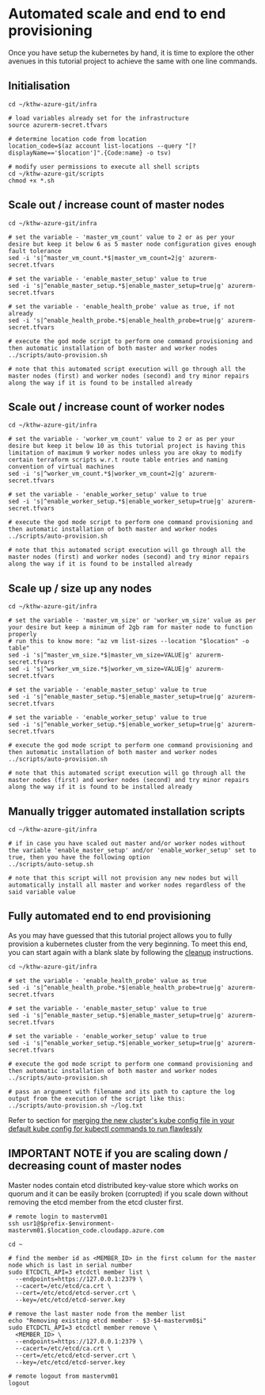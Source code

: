 # Automated scale and end to end provisioning

Once you have setup the kubernetes by hand, it is time to explore the other avenues in this tutorial project to achieve the same with one line commands.


## Initialisation
```
cd ~/kthw-azure-git/infra

# load variables already set for the infrastructure
source azurerm-secret.tfvars

# determine location code from location
location_code=$(az account list-locations --query "[?displayName=='$location']".{Code:name} -o tsv)

# modify user permissions to execute all shell scripts
cd ~/kthw-azure-git/scripts
chmod +x *.sh
```


## Scale out / increase count of master nodes
```
cd ~/kthw-azure-git/infra

# set the variable - 'master_vm_count' value to 2 or as per your desire but keep it below 6 as 5 master node configuration gives enough fault tolerance
sed -i 's|^master_vm_count.*$|master_vm_count=2|g' azurerm-secret.tfvars

# set the variable - 'enable_master_setup' value to true
sed -i 's|^enable_master_setup.*$|enable_master_setup=true|g' azurerm-secret.tfvars

# set the variable - 'enable_health_probe' value as true, if not already
sed -i 's|^enable_health_probe.*$|enable_health_probe=true|g' azurerm-secret.tfvars

# execute the god mode script to perform one command provisioning and then automatic installation of both master and worker nodes
../scripts/auto-provision.sh

# note that this automated script execution will go through all the master nodes (first) and worker nodes (second) and try minor repairs along the way if it is found to be installed already
```


## Scale out / increase count of worker nodes
```
cd ~/kthw-azure-git/infra

# set the variable - 'worker_vm_count' value to 2 or as per your desire but keep it below 10 as this tutorial project is having this limitation of maximum 9 worker nodes unless you are okay to modify certain terraform scripts w.r.t route table entries and naming convention of virtual machines
sed -i 's|^worker_vm_count.*$|worker_vm_count=2|g' azurerm-secret.tfvars

# set the variable - 'enable_worker_setup' value to true
sed -i 's|^enable_worker_setup.*$|enable_worker_setup=true|g' azurerm-secret.tfvars

# execute the god mode script to perform one command provisioning and then automatic installation of both master and worker nodes
../scripts/auto-provision.sh

# note that this automated script execution will go through all the master nodes (first) and worker nodes (second) and try minor repairs along the way if it is found to be installed already
```


## Scale up / size up any nodes
```
cd ~/kthw-azure-git/infra

# set the variable - 'master_vm_size' or 'worker_vm_size' value as per your desire but keep a minimum of 2gb ram for master node to function properly
# run this to know more: "az vm list-sizes --location "$location" -o table"
sed -i 's|^master_vm_size.*$|master_vm_size=VALUE|g' azurerm-secret.tfvars
sed -i 's|^worker_vm_size.*$|worker_vm_size=VALUE|g' azurerm-secret.tfvars

# set the variable - 'enable_master_setup' value to true
sed -i 's|^enable_master_setup.*$|enable_master_setup=true|g' azurerm-secret.tfvars

# set the variable - 'enable_worker_setup' value to true
sed -i 's|^enable_worker_setup.*$|enable_worker_setup=true|g' azurerm-secret.tfvars

# execute the god mode script to perform one command provisioning and then automatic installation of both master and worker nodes
../scripts/auto-provision.sh

# note that this automated script execution will go through all the master nodes (first) and worker nodes (second) and try minor repairs along the way if it is found to be installed already
```


## Manually trigger automated installation scripts
```
cd ~/kthw-azure-git/infra

# if in case you have scaled out master and/or worker nodes without the variable 'enable_master_setup' and/or 'enable_worker_setup' set to true, then you have the following option
../scripts/auto-setup.sh

# note that this script will not provision any new nodes but will automatically install all master and worker nodes regardless of the said variable value
```


## Fully automated end to end provisioning

As you may have guessed that this tutorial project allows you to fully provision a kubernetes cluster from the very beginning. To meet this end, you can start again with a blank slate by following the [cleanup](cleanup.md) instructions.

```
cd ~/kthw-azure-git/infra

# set the variable - 'enable_health_probe' value as true
sed -i 's|^enable_health_probe.*$|enable_health_probe=true|g' azurerm-secret.tfvars

# set the variable - 'enable_master_setup' value to true
sed -i 's|^enable_master_setup.*$|enable_master_setup=true|g' azurerm-secret.tfvars

# set the variable - 'enable_worker_setup' value to true
sed -i 's|^enable_worker_setup.*$|enable_worker_setup=true|g' azurerm-secret.tfvars

# execute the god mode script to perform one command provisioning and then automatic installation of both master and worker nodes
../scripts/auto-provision.sh

# pass an argument with filename and its path to capture the log output from the execution of the script like this:
../scripts/auto-provision.sh ~/log.txt
```

Refer to section for [merging the new cluster's kube config file in your default kube config for kubectl commands to run flawlessly](../scripts/deployments/README.md#merge-the-new-cluster's-kube-config-in-your-default-kube-config-for-kubectl-commands-to-run-flawlessly)


## IMPORTANT NOTE if you are scaling down / decreasing count of master nodes

Master nodes contain etcd distributed key-value store which works on quorum and it can be easily broken (corrupted) if you scale down without removing the etcd member from the etcd cluster first.

```
# remote login to mastervm01
ssh usr1@$prefix-$environment-mastervm01.$location_code.cloudapp.azure.com

cd ~

# find the member id as <MEMBER_ID> in the first column for the master node which is last in serial number
sudo ETCDCTL_API=3 etcdctl member list \
  --endpoints=https://127.0.0.1:2379 \
  --cacert=/etc/etcd/ca.crt \
  --cert=/etc/etcd/etcd-server.crt \
  --key=/etc/etcd/etcd-server.key

# remove the last master node from the member list
echo "Removing existing etcd member - $3-$4-mastervm0$i"
sudo ETCDCTL_API=3 etcdctl member remove \
  <MEMBER_ID> \
  --endpoints=https://127.0.0.1:2379 \
  --cacert=/etc/etcd/ca.crt \
  --cert=/etc/etcd/etcd-server.crt \
  --key=/etc/etcd/etcd-server.key

# remote logout from mastervm01
logout
```